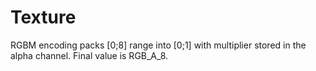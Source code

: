 # Texture

RGBM encoding packs \[0;8\] range into \[0;1\] with multiplier stored in the alpha channel. Final value is RGB_A_8.

